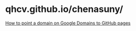 qhcv.github.io/chenasuny/
=======================

[How to point a domain on Google Domains to GitHub pages](http://www.curtismlarson.com/blog/2015/04/12/github-pages-google-domains/)
